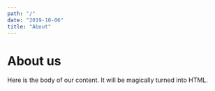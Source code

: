 ```yaml
---
path: "/"
date: "2019-10-06"
title: "About"
---
```


# About us

Here is the body of our content. It will be magically turned into HTML.
